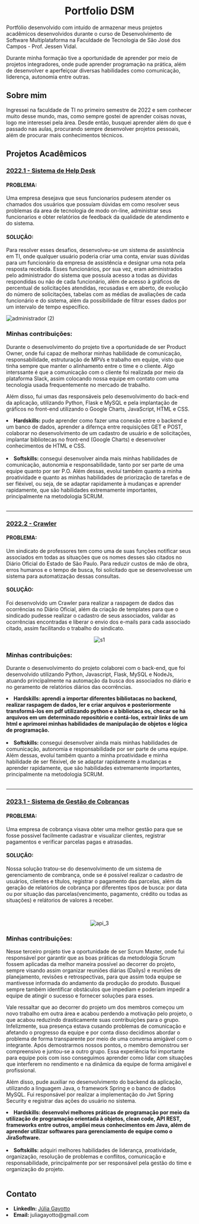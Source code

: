 <div align="center">  
  <h1> Portfolio DSM </h1>
</div>
<div>
  <p>Portfólio desenvolvido com intuído de armazenar meus projetos acadêmicos desenvolvidos durante o curso de Desenvolvimento de Software Multiplataforma na Faculdade de Tecnologia de São José dos Campos - Prof. Jessen Vidal.</p>
  <p> Durante minha formação tive a oportunidade de aprender por meio de projetos integradores, onde pude aprender programação na prática, além de desenvolver e aperfeiçoar diversas habilidades como comunicação, liderença, autonomia entre outras. </p>
</div>

<h2> <strong> Sobre mim </strong> </h2>
<p> Ingressei na faculdade de TI no primeiro semestre de 2022 e sem conhecer muito desse mundo, mas, como sempre gostei de aprender coisas novas, logo me interessei pela área. Desde então, busquei aprender além do que é passado nas aulas, procurando sempre desenvolver projetos pessoais, além de procurar mais conhecimentos técnicos.</p>
<h2> <strong> Projetos Acadêmicos </strong> </h2>
<div>
  <h3><a href="https://github.com/Desduh/BrazilianTech"> 2022.1 - Sistema de Help Desk </a></h3>
  <h4> PROBLEMA: </h4>
  <p> Uma empresa desejava que seus funcionarios pudesem atender os chamados dos usuários que possuíam dúvidas em como resolver seus problemas da area de tecnologia de modo on-line, administrar seus funcionarios e obter relatórios de feedback da qualidade de atendimento e do sistema. </p>
  <h4> SOLUÇÃO: </h4>
  <p> Para resolver esses desafios, desenvolveu-se um sistema de assistência em TI, onde qualquer usuário  poderia criar uma conta, enviar suas dúvidas para um funcionário da empresa de assistência e designar uma nota pela resposta recebida. Esses funcionários, por sua vez, eram administrados pelo administrador do sistema que possuía acesso a todas as dúvidas respondidas ou não de cada funcionário, além de acesso à gráficos de percentual de solicitações atendidas, recusadas e em aberto, de evolução do número de solicitações, tabelas com as médias de avaliações de cada funcionário e do sistema, além  da possibilidade de filtrar esses dados por um intervalo de tempo específico. </p>
  
  ![administrador (2)](https://github.com/JuliaGayotto/Portfolio-DSM/assets/101027809/5181b35e-077e-4512-b72e-9f05b52e84b0)  
 
  <h3> Minhas contribuições: </h3>
  <p> Durante o desenvolvimento do projeto tive a oportunidade de ser Product Owner, onde fui capaz de melhorar minhas habilidade de comunicação, responsabilidade, estruturação de MPVs e trabalho em equipe, visto que tinha sempre que manter o alinhamento entre o time e o cliente. Algo interssante é que a comunicação com o cliente foi realizada por meio da plataforma Slack, assim colocando nossa equipe em contato com uma tecnologia usada frequentemente no mercado  de trabalho.</p>
  <p> Além disso, fui umas das responsáveis pelo desenvolvimento do back-end da aplicação, utilizando Python, Flask e MySQL e pela implantação de gráficos no front-end utilizando o Google Charts, JavaScript, HTML e CSS. </p>
  <li> <strong> Hardskills: </strong> pude aprender como fazer uma conexão entre o backend e um banco de dados, aprender a difernça entre requisições GET e POST, colaborar no desenvolvimento de um cadastro de usuário e de solicitações, implantar bibliotecas no front-end (Google Charts) e desenvolver conhecimentos de HTML e CSS. </li>
  <br>
  <li> <strong> Softskills: </strong> consegui desenvolver ainda mais minhas habilidades de comunicação, autonomia e responsabilidade, tanto por ser parte de uma equipe quanto por ser P.O. Além dessas, evoluí também quanto a minha proatividade e quanto as minhas habilidades de priorização de tarefas e de ser fléxivel, ou seja, de se adaptar rapidamente à mudanças e aprender rapidamente, que são habilidades extremamente importantes, principalmente na metodologia SCRUM.  </li>
</div>
<br>
<hr>
<div>
  <h3><a href="https://github.com/All-Tech-DSM/API-2"> 2022.2 - Crawler </a></h3>
  <h4> PROBLEMA: </h4>
  <p>Um sindicato de professores tem como uma de suas funções notificar seus associados em todas as situações que os nomes desses são citados no Diário Oficial do Estado de São Paulo. Para reduzir custos de mão de obra, erros humanos e o tempo de busca, foi solicitado que se desenvolvesse um sistema para automatização dessas consultas. </p>
  <h4> SOLUÇÃO: </h4>
  <p> Foi desenvolvido um Crawler para realizar a raspagem de dados das ocorrências no Diário Oficial, além da criação de templates para que o sindicado pudesse realizar o cadastro de seus associados, validar as ocorrências encontradas e liberar o envio dos e-mails para cada associado citado, assim facilitando o trabalho do sindicato. </p>
  <div align="center">
    
  ![s1](https://github.com/JuliaGayotto/Portfolio-DSM/assets/101027809/24c51a28-017d-41f4-9c4d-be95f958918b)
 
  </div>
  <h3> Minhas contribuições: </h3>
  <p>  Durante o desenvolvimento do projeto colaborei com o back-end, que foi desenvolvido utilizando Python, Javascript, Flask, MySQL e NodeJs, atuando principalmente na automação da busca dos associados no diário e no geramento de relatórios diários das ocorrências. </p>
  <li> <strong> Hardskills: aprendi a importar diferentes bibliotacas no backend,  realizar raspagem de dados, ler e criar arquivos e posteriormente transformá-los em pdf utilizando python e a bibliotaca os, checar se há arquivos em um determinado repositório e contá-los, extrair links de um html e aprimorei minhas habilidades de manipulação de objetos e lógica de programação.</strong>  </li>
  <br>
  <li> <strong> Softskills: </strong> consegui desenvolver ainda mais minhas habilidades de comunicação, autonomia e responsabilidade por ser parte de uma equipe. Além dessas, evoluí também quanto a minha proatividade e minha habilidade de ser fléxivel, de se adaptar rapidamente à mudanças e aprender rapidamente, que são habilidades extremamente importantes, principalmente na metodologia SCRUM.  </li>
</div>
<br>
<hr>
<div>
  <h3><a href="https://github.com/Neo-Brasil/Neo-Brasil-Documentacao"> 2023.1 - Sistema de Gestão de Cobranças </a></h3>
  <h4> PROBLEMA: </h4>
  <p>Uma empresa de cobrança visava obter uma melhor gestão para que se fosse possivel facilmente cadastrar e visualizar clientes, registrar pagamentos e verificar parcelas pagas e atrasadas. </p>
  <h4> SOLUÇÃO: </h4>
  <p> Nossa solução tratou-se do desenvolvimento de um sistema de gerenciamento de combrança, onde se é possível realizar o cadastro de usuários, clientes e títulos, registrar o pagamento das parcelas, além da geração de relatórios de cobrança por diferentes tipos de busca: por data ou por situação das parcelas(vencimento, pagamento, crédito ou todas as situações) e relátorios de valores à receber. </p>
  <br>
  <div align="center">
    
   ![api_3](https://github.com/Desduh/Portfolio_DSM/assets/100285168/47772325-68fe-4ab8-b5f0-dd2b36c11d6d)
  
 </div>
  <h3> Minhas contribuições: </h3>
  <p> Nesse terceiro projeto tive a oportunidade de ser Scrum Master, onde fui responsável por garantir que as boas práticas da metodologia Scrum fossem aplicadas da melhor maneira possível ao decorrer do projeto, sempre visando assim organizar reuniões diárias (Dailys) e reuniões de planejamento, revisões e retrospectivas, para que assim toda equipe se mantivesse informada do andamento da produção do produto. Busquei sempre também identificar obstáculos que impediam e poderiam impedir a equipe de atingir o sucesso e fornecer soluções para esses. </p>
  <p> Vale ressaltar que ao decorrer do projeto um dos membros começou um novo trabalho em outra área e acabou perdendo a motivação pelo projeto, o que acabou reduzindo drasticamente suas contribuições para o grupo. Infelizmente, sua presença estava cusando problemas de comunicação e afetando o progresso da equipe e por conta disso decidimos abordar o problema de forma transparente por meio de uma conversa amigável com o integrante. Após demostrarmos nossos pontos, o membro demonstrou ser compreensivo e juntou-se a outro grupo.  Essa experiência foi importante para equipe pois com isso conseguimos aprender como lidar com situações que interferem no rendimento e na dinâmica da equipe de forma amigável e profissional. </p> 
 <p> Além disso, pude auxiliar no desenvolvimento do backend da aplicação, utilizando a linguagem Java, o framework Spring e o banco de dados MySQL. Fui responsável por realizar a implementação do Jwt Spring Security e registrar das ações do usuário no sistema.
  <li> <strong> Hardskills: desenvolvi melhores práticas de programação por meio da utilização de programação orientada à objetos, clean code, API REST, frameworks entre outros, ampliei meus conhecimentos em Java, além de aprender utilizar softwares para gerenciamento de equipe como o JiraSoftware. </strong>  </li>
  <br>
  <li> <strong> Softskills: </strong> adquiri melhores habilidades de liderança, proatividade, organização, resolução de problemas e conflitos, comunicação e responsabilidade, principalmente por ser responsável pela gestão do time e organização do projeto.  </li>
</div>
<br>
<h2>Contato </h2>
<li> <strong> LinkedIn: </strong> <a href="https://br.linkedin.com/in/juliagayotto"> Júlia Gayotto </a>
<li> <strong> Email: </strong> juliagayotto@gmail.com </li>

